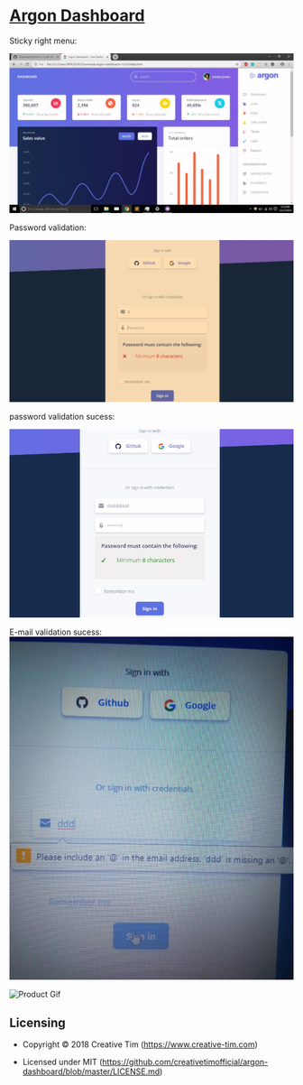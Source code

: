 # [Argon Dashboard](https://www.creative-tim.com/product/argon-dashboard)

Sticky right menu:

![alt text]( https://github.com/dilipteegala/Option-2-Code-option/blob/master/assets/img/sticky%20menu%20right.JPG)

Password validation:

![alt text]( https://github.com/dilipteegala/Option-2-Code-option/blob/master/assets/img/password%20vallidation.JPG)

password validation sucess:

![alt text]( https://github.com/dilipteegala/Option-2-Code-option/blob/master/assets/img/password%20vallidation%20sucess.JPG)

E-mail validation sucess:
![alt text](https://github.com/dilipteegala/Option-2-Code-option/blob/master/assets/img/WhatsApp%20Image%202018-12-27%20at%206.49.56%20PM.jpeg)

![Product Gif](https://s3.amazonaws.com/creativetim_bucket/products/96/original/opt_ad_thumbnail.jpg)

## Licensing

- Copyright &copy; 2018 Creative Tim (https://www.creative-tim.com)

- Licensed under MIT (https://github.com/creativetimofficial/argon-dashboard/blob/master/LICENSE.md)

